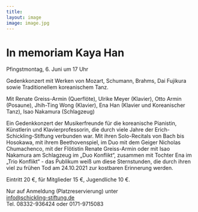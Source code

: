 ```yaml
---
title: 
layout: image
image: image.jpg
---
```

# In memoriam Kaya Han

Pfingstmontag, 6. Juni um 17 Uhr   

Gedenkkonzert mit Werken von Mozart, Schumann, Brahms, Dai Fujikura sowie Traditionellem koreanischem Tanz. 
  
Mit Renate Greiss-Armin (Querflöte), Ulrike Meyer (Klavier), Otto Armin (Posaune), Jhih-Ting Wong (Klavier), Ena Han (Klavier und Koreanischer Tanz), Isao Nakamura (Schlagzeug)    

Ein Gedenkkonzert der Musikerfreunde für die koreanische Pianistin, Künstlerin und Klavierprofessorin, die durch viele Jahre der Erich-Schickling-Stiftung verbunden war. Mit ihren Solo-Recitals von Bach bis Hosokawa, mit ihrem Beethovenspiel, im Duo mit dem Geiger Nicholas Chumachenco, mit der Flötistin Renate Greiss-Armin oder mit Isao Nakamura am Schlagzeug im „Duo Konflikt“, zusammen mit Tochter Ena im „Trio Konflikt“ - das Publikum weiß um diese Sternstunden, die durch ihren viel zu frühen Tod am 24.10.2021 zur kostbaren Erinnerung werden.

Eintritt 20 €, für Mitglieder 15 €, Jugendliche 10 €. 
 
Nur auf Anmeldung (Platzreservierung) unter  
info@schickling-stiftung.de   
Tel. 08332-936424 oder 0171-9715083
